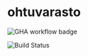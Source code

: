 # ohtuvarasto

![GHA workflow badge](https://github.com/k1rtsu/ohtuvarasto/workflows/CI/badge.svg)

![Build Status](https://github.com/k1rtsu/ohtuvarasto/actions/workflows/CI/badge.svg)



